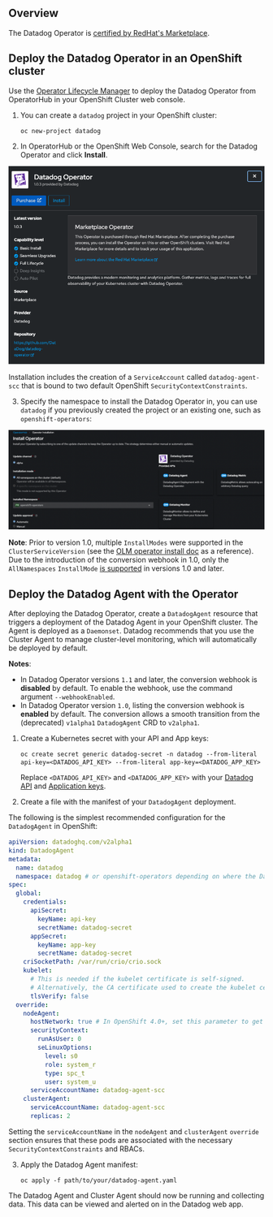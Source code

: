 ## Overview

The Datadog Operator is [certified by RedHat's Marketplace][1].

## Deploy the Datadog Operator in an OpenShift cluster

Use the [Operator Lifecycle Manager][2] to deploy the Datadog Operator from OperatorHub in your OpenShift Cluster web console.

1. You can create a `datadog` project in your OpenShift cluster:

   ```shell
   oc new-project datadog
   ```

2. In OperatorHub or the OpenShift Web Console, search for the Datadog Operator and click **Install**.

![Datadog Operator in the OperatorHub](assets/operatorhub.png)

Installation includes the creation of a `ServiceAccount` called `datadog-agent-scc` that is bound to two default OpenShift `SecurityContextConstraints`.

3. Specify the namespace to install the Datadog Operator in, you can use `datadog` if you previously created the project or an existing one, such as `openshift-operators`:

![Deploy the operator in the datadog namespace](assets/datadognamespace.png)

**Note**: Prior to version 1.0, multiple `InstallModes` were supported in the `ClusterServiceVersion` (see the [OLM operator install doc][3] as a reference). Due to the introduction of the conversion webhook in 1.0, only the `AllNamespaces` `InstallMode` [is supported][4] in versions 1.0 and later.

## Deploy the Datadog Agent with the Operator

After deploying the Datadog Operator, create a `DatadogAgent` resource that triggers a deployment of the Datadog Agent in your OpenShift cluster. The Agent is deployed as a `Daemonset`. Datadog recommends that you use the Cluster Agent to manage cluster-level monitoring, which will automatically be deployed by default.


**Notes**:
- In Datadog Operator versions `1.1` and later, the conversion webhook is **disabled** by default. To enable the webhook, use the command argument `--webhookEnabled`.
- In Datadog Operator version `1.0`, listing the conversion webhook is **enabled** by default. The conversion allows a smooth transition from the (deprecated) `v1alpha1` `DatadogAgent` CRD to `v2alpha1`.


1. Create a Kubernetes secret with your API and App keys:

   ```shell
   oc create secret generic datadog-secret -n datadog --from-literal api-key=<DATADOG_API_KEY> --from-literal app-key=<DATADOG_APP_KEY>
   ```
   Replace `<DATADOG_API_KEY>` and `<DATADOG_APP_KEY>` with your [Datadog API][5] and [Application keys][6].


2. Create a file with the manifest of your `DatadogAgent` deployment.

The following is the simplest recommended configuration for the `DatadogAgent` in OpenShift:

  ```yaml
  apiVersion: datadoghq.com/v2alpha1
  kind: DatadogAgent
  metadata:
    name: datadog
    namespace: datadog # or openshift-operators depending on where the Datadog Operator was deployed
  spec:
    global:
      credentials:
        apiSecret:
          keyName: api-key
          secretName: datadog-secret
        appSecret:
          keyName: app-key
          secretName: datadog-secret
      criSocketPath: /var/run/crio/crio.sock
      kubelet:
        # This is needed if the kubelet certificate is self-signed.
        # Alternatively, the CA certificate used to create the kubelet certificate can be mounted.
        tlsVerify: false
    override:
      nodeAgent:
        hostNetwork: true # In OpenShift 4.0+, set this parameter to get host tags and aliases
        securityContext:
          runAsUser: 0
          seLinuxOptions:
            level: s0
            role: system_r
            type: spc_t
            user: system_u
        serviceAccountName: datadog-agent-scc
      clusterAgent:
        serviceAccountName: datadog-agent-scc
        replicas: 2
  ```

Setting the `serviceAccountName` in the `nodeAgent` and `clusterAgent` `override` section ensures that these pods are associated with the necessary `SecurityContextConstraints` and RBACs.

3. Apply the Datadog Agent manifest:
   ```shell
   oc apply -f path/to/your/datadog-agent.yaml
   ```

The Datadog Agent and Cluster Agent should now be running and collecting data. This data can be viewed and alerted on in the Datadog web app.

[1]: https://catalog.redhat.com/software/operators/detail/5e9874986c5dcb34dfbb1a12#deploy-instructions
[2]: https://olm.operatorframework.io/
[3]: https://olm.operatorframework.io/docs/tasks/install-operator-with-olm/
[4]: https://olm.operatorframework.io/docs/advanced-tasks/adding-admission-and-conversion-webhooks/#conversion-webhook-rules-requirements
[5]: https://app.datadoghq.com/organization-settings/api-keys
[6]: https://app.datadoghq.com/organization-settings/application-keys
